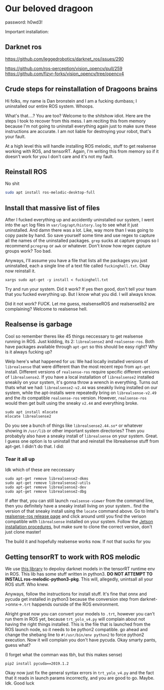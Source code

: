 # Our beloved dragoon
password: h0wd3!

Important installation:

## Darknet ros
https://github.com/leggedrobotics/darknet_ros/issues/290

https://github.com/ros-perception/vision_opencv/pull/259
https://github.com/fizyr-forks/vision_opencv/tree/opencv4

## Crude steps for reinstallation of Dragoons brains
Hi folks, my name is Dan bronstein and I am a fucking dumbass; I uninstalled our entire ROS system. Whoops.

What's that....? You are too? Welcome to the shitshow idiot. Here are the steps I took to recover from this mess. I am reciting this from memory because I'm not going to uninstall everything again just to make sure these instructions are accurate. I am not liable for destroying your robot, that's your fault.

At a high level this will handle installing ROS melodic, stuff to get realsense working with ROS, and tensorRT. Again, I'm writing this from memory so if it doesn't work for you I don't care and it's not my fault.

## Reinstall ROS

No shit

```bash
sudo apt install ros-melodic-desktop-full
```

## Install that massive list of files

After I fucked everything up and accidently uninstalled our system, I went into the `apt` log files in `var/log/apt/history.log` to see what it just uninstalled. And damn there was a lot. Like, way more than I was going to copy paste by hand. So save yourself some time and use regex to capture all the names of the uninstalled packages. `grep` sucks at capture groups so I recommend `pcregrep` or `awk` or whatever. Don't know how regex capture groups work? Too bad. 

Anyways, I'll assume you have a file that lists all the packages you just uninstalled, each a single line of a text file called `fuckinghell.txt`. Okay now reinstall it.

```
xargs sudo apt-get -y install < fuckinghell.txt
```

Try and run your system. Did it work? If yes then good, don't tell your team that you fucked everything up. But I know what you did. I will always know.

Did it not work? FUCK. Let me guess, realsenseROS and realsenselib2 are complaining? Welcome to realsense hell.

## Realsense is garbage

Cool so remember theres like 45 things neccessary to get realsense running in ROS. Just kidding, its 2: `librealsense2` and `realsense-ros`. Both have packages available through `apt-get` so this should be easy right? Why is it always fucking up? 

Welp here's what happened for us: We had locally installed versions of `librealsense` that were different than the most recent repo from `apt-get` install. Different versions of `realsense-ros` require specific different versions of `librealsense2`. If you have a local installation of `librealsense2` installed sneakily on your system, it's gonna throw a wrench in everything. Turns out thats what we had: `librealsense2-v2.44` was sneakily living installed on our system, while the apt-installs were repeatedly bring on `librealsense-v2.49` and the *its* compatible `realsense-ros` version. However, `realsense-ros` would then get built using the sneaky `v2.44` and everything broke. 

```
sudo apt install mlocate
mlocate librealsense2
```

Do you see a bunch of things like `librealsense2.44.so*` or whatever showing in `/usr/lib` or other important system directories? Then you probabyly also have a sneaky install of `librealsense` on your system. Great. I guess one option is to uninstall that and reinstall the librealsense stuff from apt-get. I didn't do that. I did:

### Tear it all up

Idk which of these are neccessary
```
sudo apt-get remove librealsense2-dkms
sudo apt-get remove librealsense2-utils
sudo apt-get remove librealsense2-dev
sudo apt-get remove librealsense2-dbg
```

If after that, you can still launch `realsense-viewer` from the command line, then you definitely have a sneaky install living on your system.. find the version of that sneaky install using the `locate` command above. Go to Intel's [realsense-ros release page](https://github.com/IntelRealSense/realsense-ros/tags) and click around until you find the verison compatible with `librealsense` installed on your system. Follow the [Jetson installation procedures](https://github.com/IntelRealSense/librealsense/blob/master/doc/installation_jetson.md), but make sure to clone the correct version, don't just clone master!

The build it and hopefully realsense works now. If not that sucks for you

## Getting tensorRT to work with ROS melodic

We use [this library](https://github.com/indra4837/yolov4_trt_ros) to depoloy darknet models in the tensorRT runtime env in ROS. This lib has some stuff written in python3. **DO NOT ATTEMPT TO INSTALL ros-melodic-python3-pkg**. This will, allegedly, unintsall all your ROS stuff. Who knew.

Anyways, follow the instructions for install stuff. It's fine that onnx and pycuda get installed in python3 because the conversion step from darknet->onnx->`.trt` happends ourside of the ROS environment. 

Alright great now you can convert your models to `.trt`, however you can't run them in ROS yet, because `trt_yolo_v4.py` will complain about not having the right things installed. This is the file that is launched from the ROS launch node, so it needs to be python2 compatible. go ahead and change the shebang line to `#!/usr/bin/env python2` to force python2 execution. Now it will complain you don't have pycuda. Okay smarty pants, guess what?

(I forget what the comman was tbh, but this makes sense)

```
pip2 install pycuda==2019.1.2
```

Okay now just fix the general syntax errors in `trt_yolo_v4.py` and the fact that it reads in launch params incorrectly, and you are good to go. Maybe. Idk. Good luck
